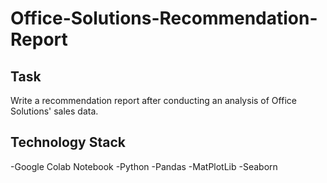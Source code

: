 # Office-Solutions-Recommendation-Report

## Task
Write a recommendation report after conducting an analysis of Office Solutions' sales data.

## Technology Stack
-Google Colab Notebook
-Python
  -Pandas
  -MatPlotLib
  -Seaborn
